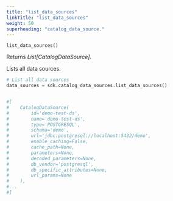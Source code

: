 ```yaml
---
title: "list_data_sources"
linkTitle: "list_data_sources"
weight: 50
superheading: "catalog_data_source."
---
```


<!-- TODO -->

``list_data_sources()``

Returns *List[CatalogDataSource]*.

Lists all data sources.

```Python
# List all data sources
data_sources = sdk.catalog_data_sources.list_data_sources()


#[
#    CatalogDataSource(
#        id='demo-test-ds',
#        name='demo-test-ds',
#        type='POSTGRESQL',
#        schema='demo',
#        url='jdbc:postgresql://localhost:5432/demo',
#        enable_caching=False,
#        cache_path=None,
#        parameters=None,
#        decoded_parameters=None,
#        db_vendor='postgresql',
#        db_specific_attributes=None,
#        url_params=None
#    ),
#...
#]
```
